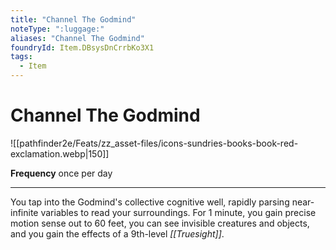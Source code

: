 ```yaml
---
title: "Channel The Godmind"
noteType: ":luggage:"
aliases: "Channel The Godmind"
foundryId: Item.DBsysDnCrrbKo3X1
tags:
  - Item
---
```


# Channel The Godmind
![[pathfinder2e/Feats/zz_asset-files/icons-sundries-books-book-red-exclamation.webp|150]]

**Frequency** once per day

* * *

You tap into the Godmind's collective cognitive well, rapidly parsing near-infinite variables to read your surroundings. For 1 minute, you gain precise motion sense out to 60 feet, you can see invisible creatures and objects, and you gain the effects of a 9th-level _[[Truesight]]_.
